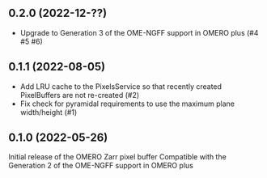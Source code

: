 ## 0.2.0 (2022-12-??)

- Upgrade to Generation 3 of the OME-NGFF support in OMERO plus (#4 #5 #6)

## 0.1.1 (2022-08-05)


- Add  LRU cache to the PixelsService so that recently created PixelBuffers are not re-created (#2)
- Fix check for pyramidal requirements to use the maximum plane width/height (#1)

## 0.1.0 (2022-05-26)

Initial release of the OMERO Zarr pixel buffer
Compatible with the Generation 2 of the OME-NGFF support in OMERO plus

